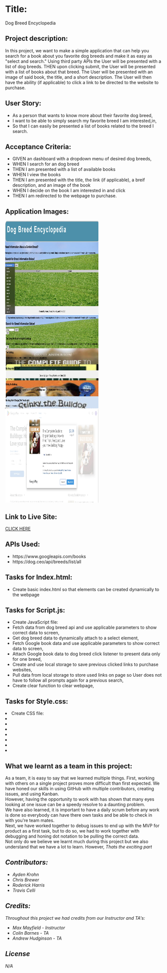 # Title:

Dog Breed Encyclopedia

## Project description:

<p> In this project, we want to make a simple application that can help you search for a book about you favorite dog breeds and make it as easy as "select and search." Using third party APIs the User will be presented with a list of dog breeds. THEN upon clicking submit, the User will be presented with a list of books about that breed. The User will be presented with an image of said book, the title, and a short description. The User will then have the ability (if applicable) to click a link to be directed to the website to purchase.
</p>

## User Story:

<ul>
<li>As a person that wants to know more about their favorite dog breed, </li>
<li>I want to be able to simply search my favorite breed I am interested,in, </li>
<li> So that I can easily be presented a list of books related to the breed I search.  </li>
</ul>

## Acceptance Criteria:

<ul>
<li>GIVEN an  dashboard with a dropdown menu of desired dog breeds, </li>
<li>WHEN I search for an dog breed</li>
<li>THEN I am presented with a list of available books </li>
<li>WHEN I view the books </li>
<li>THEN I am presented with the title, the link (if applicable), a breif description, and an image of the book</li>
<li>WHEN I decide on the book I am interested in and click</li>
<li>THEN I am redirected to the webpage to purchase.</li>
</ul>

## Application Images:

<img src='./assets/images/wedpage-1.jpeg' width='300' height='300'>
<img src='./assets/images/webpage-2.jpeg'  width='300' height='300'>
<img src='./assets/images/webpage-3.jpeg'  width='300' height='300'>

## Link to Live Site:

<a href="https://raszerot.github.io/forever-pet-adoption-app/">CLICK HERE</a>

## APIs Used:

<ul>
<li>https://www.googleapis.com/books</li>
<li>https://dog.ceo/api/breeds/list/all</li>
</ul>

## Tasks for Index.html:

<ul>
<li>Create basic index.html so that elements can be created dynamically to the webpage</li>
</ul>

## Tasks for Script.js:

<ul>
<li>Create JavaScript file:</li>
<li>Fetch data from dog breed api and use applicable parameters to show correct data to screen,</li>
<li>Get dog breed data to dynamically attach to a select element,</li>
<li>Fetch Google book data and use applicable parameters to show correct data to screen,</li>
<li>Attach Google book data to dog breed click listener to present data only for one breed,</li>
<li>Create and use local storage to save previous clicked links to purchase websites,</li>
<li>Pull data from local storage to store used links on page so User does not have to follow all prompts again for a previous search,</li>
<li>Create clear function to clear webpage,</li>
</ul>

## Tasks for Style.css:
<li>Create CSS file:</li>
<li></li>
<li></li>
<li></li>
<li></li>
<li></li>
<li></li>
<li></li>
</ul>

## What we learnt as a team in this project:

<p>As a team, it is easy to say that we learned multiple things. First, working with others on a single project proves more difficult than first expected. We have honed our skills in using GitHub with multiple contributors, creating issues, and using Kanban.<br>However, having the opportunity to work with has shown that many eyes looking at one issue can be a speedy resolve to a daunting problem.<br> We have also learned, it is important to have a daily scrum before any work is done so everybody can have there own tasks and be able to check in with you're team mates. <br> Next, we have worked together to debug issues to end up with the MVP for product as a first task, but to do so, we had to work together with debugging and honing dot notation to be pulling the correct data.<br>Not only do we believe we learnt much during this project but we also understand that we have a lot to learn. However, <i>Thats the exciting part<i></p>

## Contributors:

<ul>
<li>Ayden Krohn</li>
<li>Chris Brewer</li>
<li>Roderick Harris</li>
<li>Travis Celli</li>
</ul>

## Credits:

<p>Throughout this project we had credits from our Instructor and TA's:</p>

<ul>
<li>Max Mayfield - Instructor</li>
<li>Colin Barnes - TA</li>
<li>Andrew Hudginson - TA</li>
</ul>

## License

<p>N/A</p>